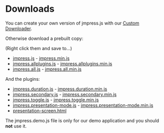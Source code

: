 # Downloads

You can create your own version of jmpress.js with our [Custom Downloader](http://jmpressjs.github.com/customize).

Otherwise download a prebuilt copy:

(Right click them and save to...)

* [jmpress.js](../dist/jmpress.js) - [jmpress.min.js](../dist/jmpress.min.js)
* [jmpress.allplugins.js](../dist/jmpress.allplugins.js) - [jmpress.allplugins.min.js](../dist/jmpress.allplugins.min.js)
* [jmpress.all.js](../dist/jmpress.all.js) - [jmpress.all.min.js](../dist/jmpress.all.min.js)

And the plugins:

* [jmpress.duration.js](../dist/plugins/jmpress.duration.js) - [jmpress.duration.min.js](../dist/plugins/jmpress.duration.min.js)
* [jmpress.secondary.js](../dist/plugins/jmpress.secondary.js) - [jmpress.secondary.min.js](../dist/plugins/jmpress.secondary.min.js)
* [jmpress.toggle.js](../dist/plugins/jmpress.toggle.js) - [jmpress.toggle.min.js](../dist/plugins/jmpress.toggle.min.js)
* [jmpress.presentation-mode.js](../dist/plugins/jmpress.presentation-mode.js) - [jmpress.presentation-mode.min.js](../dist/plugins/jmpress.presentation-mode.min.js)
 * [presentation-screen.html](../presentation-screen.html)

The jmpress.demo.js file is only for our demo application and you should **not** use it.